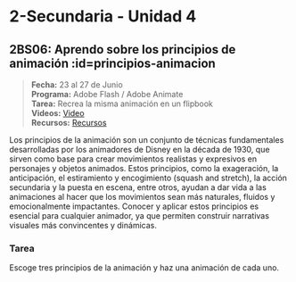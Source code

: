 # 2-Secundaria - Unidad 4

<div class="currentTheme">

## 2BS06: Aprendo sobre los principios de animación :id=principios-animacion

> <i class="bi bi-calendar"></i> **Fecha:** 23 al 27 de Junio<br><i class="bi bi-window-desktop"></i> **Programa:** Adobe Flash / Adobe Animate <br><i class="bi bi-calendar-check"></i> **Tarea:** Recrea la misma animación en un flipbook<br><i class="bi bi-play-btn"></i> **Videos:** [Video](https://www.youtube.com/watch?v=aMZIkbc5phs)<br><i class="bi bi-briefcase"></i> **Recursos:** [Recursos](https://drive.google.com/drive/folders/1JwTqjosoVEP21Pe63xg7g-G1pPczXET8?usp=sharing)

Los principios de la animación son un conjunto de técnicas fundamentales desarrolladas por los animadores de Disney en la década de 1930, que sirven como base para crear movimientos realistas y expresivos en personajes y objetos animados. Estos principios, como la exageración, la anticipación, el estiramiento y encogimiento (squash and stretch), la acción secundaria y la puesta en escena, entre otros, ayudan a dar vida a las animaciones al hacer que los movimientos sean más naturales, fluidos y emocionalmente impactantes. Conocer y aplicar estos principios es esencial para cualquier animador, ya que permiten construir narrativas visuales más convincentes y dinámicas.

### Tarea

Escoge tres principios de la animación y haz una animación de cada uno.

</div>